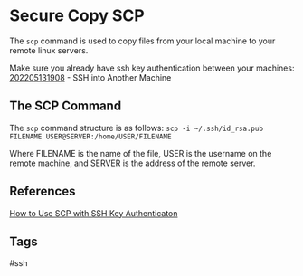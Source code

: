 # Secure Copy SCP 

The `scp` command is used to copy files from your local machine to your remote linux servers.  

Make sure you  already have ssh key authentication between your machines: [202205131908](../202205131908) - SSH into Another Machine

## The SCP Command

The `scp` command structure is as follows:
`scp -i ~/.ssh/id_rsa.pub FILENAME USER@SERVER:/home/USER/FILENAME`

Where FILENAME is the name of the file, USER is the username on the remote machine, and SERVER is the address of the remote server.


## References
[How to Use SCP with SSH Key Authenticaton](https://www.techrepublic.com/article/how-to-use-secure-copy-with-ssh-key-authentication/)

## Tags
#ssh
